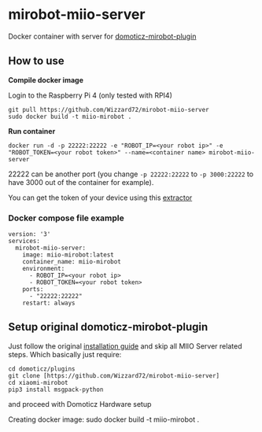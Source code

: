 # mirobot-miio-server

Docker container with server for [domoticz-mirobot-plugin](https://github.com/Wizzard72/mirobot-miio-server)

## How to use
**Compile docker image**

Login to the Raspberry Pi 4 (only tested with RPI4)
```
git pull https://github.com/Wizzard72/mirobot-miio-server
sudo docker build -t miio-mirobot .
```
**Run container**
```
docker run -d -p 22222:22222 -e "ROBOT_IP=<your robot ip>" -e "ROBOT_TOKEN=<your robot token>" --name=<container name> mirobot-miio-server
```

22222 can be another port (you change `-p 22222:22222` to `-p 3000:22222` to have 3000 out of the container for example).

You can get the token of your device using this [extractor](https://github.com/PiotrMachowski/Xiaomi-cloud-tokens-extractor)

### Docker compose file example

```
version: '3'
services:
  mirobot-miio-server:
    image: miio-mirobot:latest
    container_name: miio-mirobot
    environment:
      - ROBOT_IP=<your robot ip>
      - ROBOT_TOKEN=<your robot token>
    ports:
      - "22222:22222"
    restart: always
```

## Setup original domoticz-mirobot-plugin

Just follow the original [installation guide](https://github.com/mrin/domoticz-mirobot-plugin) and skip all MIIO Server related steps.
Which basically just require:
```
cd domoticz/plugins
git clone [https://github.com/Wizzard72/mirobot-miio-server]
cd xiaomi-mirobot
pip3 install msgpack-python
```
and proceed with Domoticz Hardware setup


Creating docker image:
sudo docker build -t miio-mirobot .
